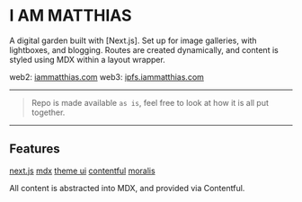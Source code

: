 # I AM MATTHIAS

A digital garden built with [Next.js]. Set up for image galleries, with lightboxes, and blogging. Routes are created dynamically, and content is styled using MDX within a layout wrapper. 

web2: [iammatthias.com](iammatthias.com)
web3: [ipfs.iammatthias.com](ipfs.iammatthias.com)

--- 

> Repo is made available `as is`, feel free to look at how it is all put together.

---

## Features 

[next.js](https://nextjs.org)
[mdx](https://mdxjs.com)
[theme ui](https://theme-ui.com)
[contentful](https://www.contentful.com)
[moralis](http://moralis.io)

All content is abstracted into MDX, and provided via Contentful. 
